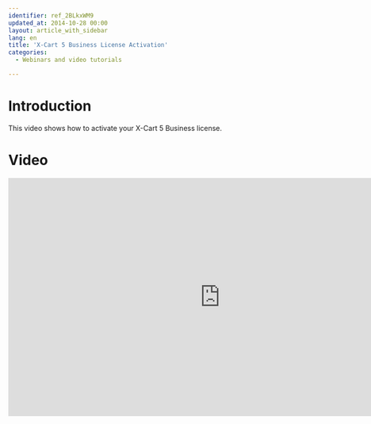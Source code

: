 ```yaml
---
identifier: ref_2BLkxWM9
updated_at: 2014-10-28 00:00
layout: article_with_sidebar
lang: en
title: 'X-Cart 5 Business License Activation'
categories:
  - Webinars and video tutorials

---
```



# Introduction

This video shows how to activate your X-Cart 5 Business license.

# Video

<iframe class="youtube-player" type="text/html" style="width: 853px; height: 480px" src="http://www.youtube.com/embed/mmedPCQ91yA" frameborder="0"></iframe>